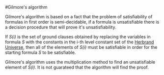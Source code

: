 #Gilmore's algorithm

Gilmore's algorithm is based on a fact that the problem of satisfiability of formulas in
first order is semi-decidable, if a formula is unsatisfiable there is a decision procedure that will prove it's unsatisfiability.

If *S(i)* is the set of ground clauses obtained by replacing the variables in formula *S* with the constants in the i-th level constant
set of the [Herbrand Universe](http://mathworld.wolfram.com/HerbrandUniverse.html), then all of the elements of *S(i)* must be satisfiable in order for the starting formula *S* to be satisfiable.

Gilmore's algorithm uses the multiplication method to find an unsatisfiable element of *S(i)*. It is not guarateed that the algorithm will find the proof.
